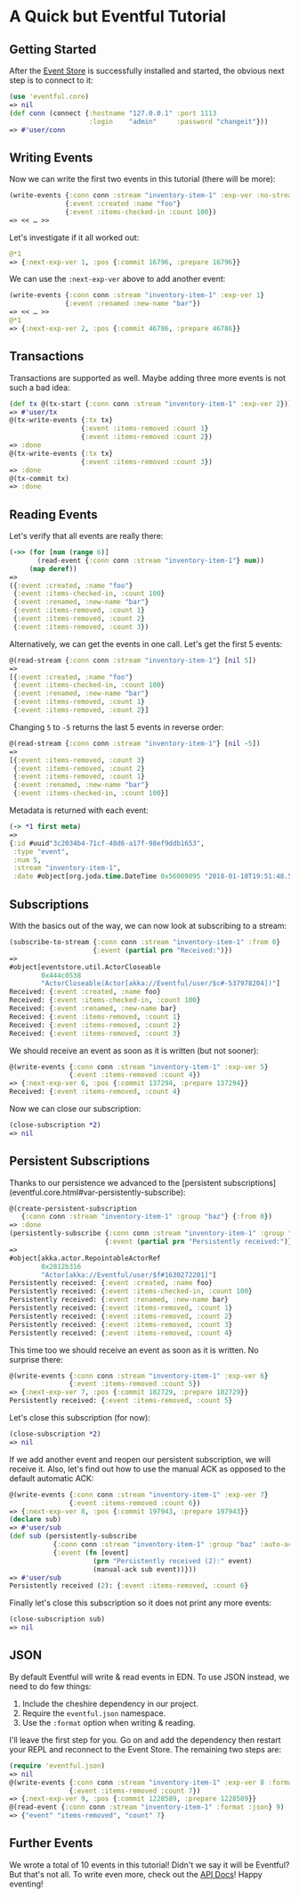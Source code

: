 # A Quick but Eventful Tutorial

## Getting Started

After the [Event Store](https://eventstore.org/) is successfully installed and
started, the obvious next step is to connect to it:

```clojure
(use 'eventful.core)
=> nil
(def conn (connect {:hostname "127.0.0.1" :port 1113
                    :login    "admin"     :password "changeit"}))
=> #'user/conn
```

## Writing Events

Now we can write the first two events in this tutorial (there will be more):

```clojure
(write-events {:conn conn :stream "inventory-item-1" :exp-ver :no-stream}
              {:event :created :name "foo"}
              {:event :items-checked-in :count 100})
=> << … >>
```

Let's investigate if it all worked out:

```clojure
@*1
=> {:next-exp-ver 1, :pos {:commit 16796, :prepare 16796}}
```

We can use the `:next-exp-ver` above to add another event:

```clojure
(write-events {:conn conn :stream "inventory-item-1" :exp-ver 1}
              {:event :renamed :new-name "bar"})
=> << … >>
@*1
=> {:next-exp-ver 2, :pos {:commit 46786, :prepare 46786}}
```

## Transactions

Transactions are supported as well. Maybe adding three more events is not such a
bad idea:

```clojure
(def tx @(tx-start {:conn conn :stream "inventory-item-1" :exp-ver 2}))
=> #'user/tx
@(tx-write-events {:tx tx}
                  {:event :items-removed :count 1}
                  {:event :items-removed :count 2})
=> :done
@(tx-write-events {:tx tx}
                  {:event :items-removed :count 3})
=> :done
@(tx-commit tx)
=> :done
```

## Reading Events

Let's verify that all events are really there:

```clojure
(->> (for [num (range 6)]
       (read-event {:conn conn :stream "inventory-item-1"} num))
     (map deref))
=>
({:event :created, :name "foo"}
 {:event :items-checked-in, :count 100}
 {:event :renamed, :new-name "bar"}
 {:event :items-removed, :count 1}
 {:event :items-removed, :count 2}
 {:event :items-removed, :count 3})
```

Alternatively, we can get the events in one call. Let's get the first 5 events:

```clojure
@(read-stream {:conn conn :stream "inventory-item-1"} [nil 5])
=>
[{:event :created, :name "foo"}
 {:event :items-checked-in, :count 100}
 {:event :renamed, :new-name "bar"}
 {:event :items-removed, :count 1}
 {:event :items-removed, :count 2}]
```

Changing `5` to `-5` returns the last 5 events in reverse order:

```clojure
@(read-stream {:conn conn :stream "inventory-item-1"} [nil -5])
=>
[{:event :items-removed, :count 3}
 {:event :items-removed, :count 2}
 {:event :items-removed, :count 1}
 {:event :renamed, :new-name "bar"}
 {:event :items-checked-in, :count 100}]
```

Metadata is returned with each event:

```clojure
(-> *1 first meta)
=>
{:id #uuid"3c2034b4-71cf-48d6-a17f-98ef9ddb1653",
 :type "event",
 :num 5,
 :stream "inventory-item-1",
 :date #object[org.joda.time.DateTime 0x56009895 "2018-01-10T19:51:48.554Z"]}
```

## Subscriptions

With the basics out of the way, we can now look at subscribing to a stream:

```clojure
(subscribe-to-stream {:conn conn :stream "inventory-item-1" :from 0}
                     {:event (partial prn "Received:")})
=>
#object[eventstore.util.ActorCloseable
        0x444c0538
        "ActorCloseable(Actor[akka://Eventful/user/$c#-537978204])"]
Received: {:event :created, :name foo}
Received: {:event :items-checked-in, :count 100}
Received: {:event :renamed, :new-name bar}
Received: {:event :items-removed, :count 1}
Received: {:event :items-removed, :count 2}
Received: {:event :items-removed, :count 3}
```

We should receive an event as soon as it is written (but not sooner):

```clojure
@(write-events {:conn conn :stream "inventory-item-1" :exp-ver 5}
               {:event :items-removed :count 4})
=> {:next-exp-ver 6, :pos {:commit 137294, :prepare 137294}}
Received: {:event :items-removed, :count 4}
```

Now we can close our subscription:

```clojure
(close-subscription *2)
=> nil
```

## Persistent Subscriptions

Thanks to our persistence we advanced to the [persistent subscriptions]
(eventful.core.html#var-persistently-subscribe):
 
```clojure
@(create-persistent-subscription
   {:conn conn :stream "inventory-item-1" :group "baz"} {:from 0})
=> :done
(persistently-subscribe {:conn conn :stream "inventory-item-1" :group "baz"}
                        {:event (partial prn "Persistently received:")})
=>
#object[akka.actor.RepointableActorRef
        0x2812b316
        "Actor[akka://Eventful/user/$f#1630272201]"]
Persistently received: {:event :created, :name foo}
Persistently received: {:event :items-checked-in, :count 100}
Persistently received: {:event :renamed, :new-name bar}
Persistently received: {:event :items-removed, :count 1}
Persistently received: {:event :items-removed, :count 2}
Persistently received: {:event :items-removed, :count 3}
Persistently received: {:event :items-removed, :count 4}
```

This time too we should receive an event as soon as it is written. No surprise
there:

```clojure
@(write-events {:conn conn :stream "inventory-item-1" :exp-ver 6}
               {:event :items-removed :count 5})
=> {:next-exp-ver 7, :pos {:commit 182729, :prepare 182729}}
Persistently received: {:event :items-removed, :count 5}
```

Let's close this subscription (for now):

```clojure
(close-subscription *2)
=> nil
```

If we add another event and reopen our persistent subscription, we will receive
it. Also, let's find out how to use the manual ACK as opposed to the default
automatic ACK:

```clojure
@(write-events {:conn conn :stream "inventory-item-1" :exp-ver 7}
               {:event :items-removed :count 6})
=> {:next-exp-ver 8, :pos {:commit 197943, :prepare 197943}}
(declare sub)
=> #'user/sub
(def sub (persistently-subscribe
           {:conn conn :stream "inventory-item-1" :group "baz" :auto-ack false}
           {:event (fn [event]
                     (prn "Persistently received (2):" event)
                     (manual-ack sub event))}))
=> #'user/sub
Persistently received (2): {:event :items-removed, :count 6}
```

Finally let's close this subscription so it does not print any more events:

```clojure
(close-subscription sub)
=> nil
```

## JSON

By default Eventful will write & read events in EDN. To use JSON instead, we
need to do few things:

1. Include the cheshire dependency in our project.
2. Require the `eventful.json` namespace.
3. Use the `:format` option when writing & reading.

I'll leave the first step for you. Go on and add the dependency then restart
your REPL and reconnect to the Event Store. The remaining two steps are:

```clojure
(require 'eventful.json)
=> nil
@(write-events {:conn conn :stream "inventory-item-1" :exp-ver 8 :format :json}
               {:event :items-removed :count 7})
=> {:next-exp-ver 9, :pos {:commit 1228589, :prepare 1228589}}
@(read-event {:conn conn :stream "inventory-item-1" :format :json} 9)
=> {"event" "items-removed", "count" 7}
```

## Further Events

We wrote a total of 10 events in this tutorial! Didn't we say it will be
Eventful? But that's not all. To write even more, check out the
[API Docs](eventful.core.html)! Happy eventing!
